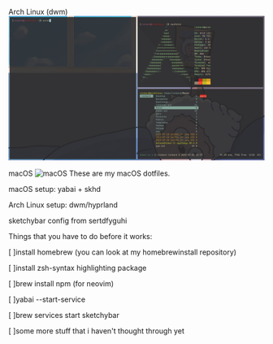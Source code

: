 Arch Linux (dwm)
![Arch Linux](https://github.com/rxzheng/dotfiles/blob/main/archscreenshot.png)

macOS
![macOS](https://github.com/rxzheng/dotfiles/blob/main/macosscreenshot.png)
These are my macOS dotfiles.

macOS setup: yabai + skhd

Arch Linux setup: dwm/hyprland

sketchybar config from sertdfyguhi

Things that you have to do before it works:

[ ]install homebrew (you can look at my homebrewinstall repository)

[ ]install zsh-syntax highlighting package

[ ]brew install npm (for neovim)

[ ]yabai --start-service

[ ]brew services start sketchybar

[ ]some more stuff that i haven't thought through yet
